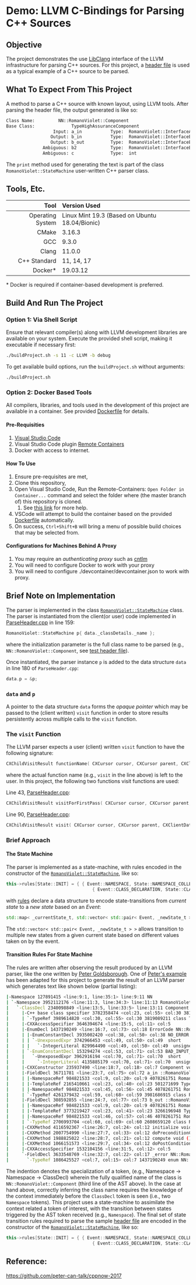 # Demo: LLVM C-Bindings for Parsing C++ Sources

## Objective
The project demonstrates the use [LibClang](https://clang.llvm.org/docs/Tooling.html) interface of the LLVM infrastructure for parsing C++ sources.
For this project, a [header file](./TestVectors/Component.hpp) is used as a typical example of a C++ source to be parsed.

## What To Expect From This Project 
A method to parse a C++ source with known layout, using LLVM tools. 
After parsing the header file, the output generated is like so:

```bash 
Class Name:         NN::RomanoViolet::Component
Base Class:              TypeHighAssuranceComponent
                  Input: a_in           Type:  RomanoViolet::InterfaceA
                 Output: b_in           Type:  RomanoViolet::InterfaceB
                 Output: b_out          Type:  RomanoViolet::InterfaceB
              Ambiguous: b2             Type:  RomanoViolet::InterfaceB
              Ambiguous: c              Type:  int
```
The `print` method used for generating the text is part of the class `RomanoViolet::StateMachine` user-written C++ parser class.
## Tools, Etc.
| Tool |   Version Used |
| ---:          |     :---      |
| Operating System | Linux Mint 19.3 (Based on Ubuntu 18.04/Bionic)
| CMake |   3.16.3 |
| GCC   |   9.3.0 |
| Clang |   11.0.0 |
| C++ Standard   |   11, 14, 17 |
| Docker*         | 19.03.12 |

\* Docker is required if container-based development is preferred.

## Build And Run The Project
### Option 1: Via Shell Script
Ensure that relevant compiler(s) along with LLVM development libraries are available on your system.
Execute the provided shell script, making it executable if necessary first:
```bash
./buildProject.sh -s 11 -c LLVM -b debug
```
To get available build options, run the `buildProject.sh` without arguments:
```bash
./buildProject.sh
```
### Option 2: Docker Based Tools
All compilers, libraries, and tools used in the development of this project are available in a container. See provided [Dockerfile](./.devcontainer/Dockerfile) for details.
#### Pre-Requisities
1. [Visual Studio Code](https://code.visualstudio.com)
2. Visual Studio Code plugin [Remote Containers](https://marketplace.visualstudio.com/items?itemName=ms-vscode-remote.remote-containers)
3. Docker with access to internet.

#### How To Use
1. Ensure pre-requisites are met,
2. Clone this repository,
3. Open Visual Studio Code, Run the Remote-Containers: `Open Folder in Container...` command and select the folder where (the master branch of) this repository is cloned.
   1. See [this link](https://marketplace.visualstudio.com/items?itemName=ms-vscode-remote.remote-containers) for more help.
4. VSCode will attempt to build the container based on the provided [Dockerfile](./.devcontainer/Dockerfile) automatically.
5. On success, `Ctrl+Shift+B` will bring a menu of possible build choices that may be selected from.

#### Configurations for Machines Behind A Proxy
1. You may require an *authenticating proxy* such as [cntlm](http://cntlm.sourceforge.net)
2. You will need to configure Docker to work with your proxy
3. You will need to configure ./devcontainer/devcontainer.json to work with proxy.

## Brief Note on Implementation
The parser is implemented in the class [`RomanoViolet::StateMachine`](./CoreFunctions/Application/StateMachine.hpp) class.
The parser is instantiated from the client(or user) code implemented in [ParseHeader.cpp](./CoreFunctions/Application/ParseHeader.cpp) in line 159:

```c++
RomanoViolet::StateMachine p{ data._classDetails._name };
```
where the initialization parameter is the full class name to be parsed (e.g., `NN::RomanoViolet::Component`, see [test header file](./TestVectors/Component.hpp)).

Once instantiated, the parser instance 	`p` is added to the data structure `data` in line 180 of `ParseHeader.cpp`:
```c++
data.p = &p;
```
### `data` and `p`
A pointer to the data structure `data` forms the _opaque pointer_ which may be passed to the (client written) `visit` function in order to store results persistently across multiple calls to the `visit` function.

### The `visit` Function
The LLVM parser expects a user (client) written `visit` function to have the following signature:
```c++
CXChildVisitResult functionName( CXCursor cursor, CXCursor parent, CXClientData clientData )
```
where the actual function name (e.g., `visit` in the line above) is left to the user. In this project, the following two functions visit functions are used:

Line 43, [ParseHeader.cpp](./CoreFunctions/Application/ParseHeader.cpp):
```c++
CXChildVisitResult visitForFirstPass( CXCursor cursor, CXCursor parent, CXClientData clientData )
```

Line 90, [ParseHeader.cpp](./CoreFunctions/Application/ParseHeader.cpp):
```c++
CXChildVisitResult visit( CXCursor cursor, CXCursor parent, CXClientData clientData )
```

### Brief Approach
#### The State Machine
The parser is implemented as a state-machine, with rules encoded in the constructor of the [`RomanoViolet::StateMachine`](./CoreFunctions/Application/StateMachine.cpp), like so:

```c++
this->rules[State::INIT] = { { Event::NAMESPACE, State::NAMESPACE_COLLECTION },
                                 { Event::CLASS_DECLARATION, State::CLASSNAME_COLLECTION } };
```

with [rules](./CoreFunctions/Application/StateMachine.hpp) declare a data structure to encode state-transitions from _current state_ to a _new state_ based on an _Event_:
```c++
std::map< _currentState_t, std::vector< std::pair< Event, _newState_t > > > rules;
```
The `std::vector< std::pair< Event, _newState_t > >` allows transition to multiple new states from a given current state based on different values taken on by the event.

#### Transition Rules For State Machine
The rules are written after observing the result produced by an LLVM parser, like the one written by [Peter Goldsborough](https://github.com/peter-can-talk/cppnow-2017). One of [Peter's example](./CoreFunctions/Application/AstDumpOrig.cpp) has been adapted for this project to generate the result of an LLVM parser which generates text like shown below (partial listing):

```bash
|-Namespace 127891415 <line:9:1, line:35:1> line:9:11 NN  
| `-Namespace 3952112176 <line:11:3, line:34:3> line:11:13 RomanoViolet  
|   `-ClassDecl 2340098849 <line:13:5, line:33:5> line:13:11 Component NN::RomanoViolet::Component
|     |-C++ base class specifier 3782358474 <col:23, col:55> col:30 3819089211 class TypeHighAssuranceComponent TypeHighAssuranceComponent
|     | `-TypeRef 3989614820 <col:30, col:55> col:30 3819089211 class TypeHighAssuranceComponent TypeHighAssuranceComponent
|     |-CXXAccessSpecifier 3646394674 <line:15:5, col:11> col:5   
|     |-EnumDecl 1437190249 <line:16:7, col:73> col:18 ErrorCode NN::RomanoViolet::Component::ErrorCode
|     | |-EnumConstantDecl 3935002420 <col:38, col:50> col:38 NO_ERROR NN::RomanoViolet::Component::ErrorCode
|     | | `-UnexposedExpr 3742966453 <col:49, col:50> col:49  short
|     | |   `-IntegerLiteral 829964490 <col:49, col:50> col:49  unsigned int
|     | `-EnumConstantDecl 153294274 <col:53, col:71> col:53 BAD_INPUT_DATA NN::RomanoViolet::Component::ErrorCode
|     |   `-UnexposedExpr 3962916194 <col:70, col:71> col:70  short
|     |     `-IntegerLiteral 4135885179 <col:70, col:71> col:70  unsigned int
|     |-CXXConstructor 235937490 <line:18:7, col:18> col:7 Component void ()
|     |-FieldDecl 36711781 <line:23:7, col:75> col:72 a_in ::RomanoViolet::TypeInputInterface< ::RomanoViolet::InterfaceA>
|     | |-NamespaceRef 984821533 <col:9, col:20> col:9 4078261751 RomanoViolet  
|     | |-TemplateRef 2165410661 <col:23, col:40> col:23 501271699 TypeInputInterface  
|     | |-NamespaceRef 984821533 <col:45, col:56> col:45 4078261751 RomanoViolet  
|     | `-TypeRef 4261379432 <col:59, col:68> col:59 3981686915 class RomanoViolet::InterfaceA RomanoViolet::InterfaceA
|     |-FieldDecl 308592855 <line:24:7, col:77> col:73 b_out ::RomanoViolet::TypeOutputInterface< ::RomanoViolet::InterfaceB>
|     | |-NamespaceRef 984821533 <col:9, col:20> col:9 4078261751 RomanoViolet  
|     | |-TemplateRef 3773219427 <col:23, col:41> col:23 3266196948 TypeOutputInterface  
|     | |-NamespaceRef 984821533 <col:46, col:57> col:46 4078261751 RomanoViolet  
|     | `-TypeRef 2706993704 <col:60, col:69> col:60 2608659120 class RomanoViolet::InterfaceB RomanoViolet::InterfaceB
|     |-CXXMethod 4116592367 <line:26:7, col:24> col:12 initialize void ()
|     |-CXXMethod 2007754990 <line:27:7, col:33> col:12 doPreconditionCheck void ()
|     |-CXXMethod 1988825022 <line:28:7, col:21> col:12 compute void ()
|     |-CXXMethod 1066151573 <line:29:7, col:34> col:12 doPostConditionCheck void ()
|     |-CXXAccessSpecifier 1532104156 <line:31:5, col:12> col:5   
|     `-FieldDecl 3633548769 <line:32:7, col:22> col:17 _error NN::RomanoViolet::Component::ErrorCode
|       `-TypeRef 1086425527 <col:7, col:15> col:7 1437190249 enum NN::RomanoViolet::Component::ErrorCode NN::RomanoViolet::Component::ErrorCode
```

The indention denotes the specialization of a token, (e.g., Namespace &#8594; Namespace &#8594; ClassDecl) wherein the fully qualified name of the class is `NN::RomanoViolet::Component` (third line of the AST above).
In the case at hand above, correctly inferring the class name requires the knowledge of the context immediately before the `ClassDecl` token is seen (i.e., two `Namespace` tokens). This project uses a state-machine to assimilate the context related a token of interest, with the transition between states triggered by the AST token received (e.g., `Namespace`).
The final set of state transition rules required to parse the sample [header file](./TestVectors/Component.hpp) are encoded in the constructor of the [`RomanoViolet::StateMachine`](./CoreFunctions/Application/StateMachine.cpp), like so:

```c++
this->rules[State::INIT] = { { Event::NAMESPACE, State::NAMESPACE_COLLECTION },
                                 { Event::CLASS_DECLARATION, State::CLASSNAME_COLLECTION } };
```


## Reference: 
https://github.com/peter-can-talk/cppnow-2017
